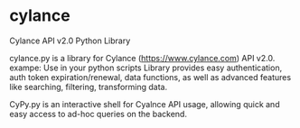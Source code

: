 # cylance
Cylance API v2.0 Python Library

cylance.py is a library for Cylance (https://www.cylance.com) API v2.0.
exampe: Use in your python scripts
Library provides easy authentication, auth token expiration/renewal, data functions, 
as well as advanced features like searching, filtering, transforming data.

CyPy.py is an interactive shell for Cyalnce API usage,
allowing quick and easy access to ad-hoc queries on the backend.

